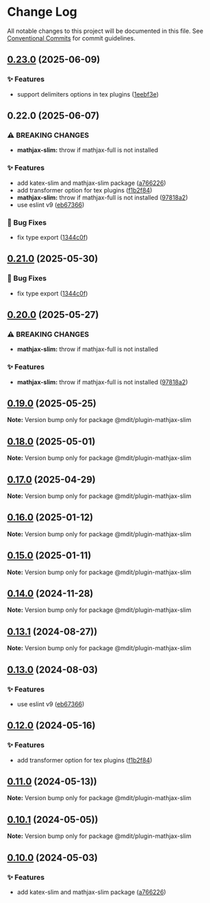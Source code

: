 # Change Log

All notable changes to this project will be documented in this file. See [Conventional Commits](https://conventionalcommits.org) for commit guidelines.

## [0.23.0](https://github.com/mdit-plugins/mdit-plugins/compare/@mdit/plugin-mathjax-slim@0.22.0...@mdit/plugin-mathjax-slim@0.23.0) (2025-06-09)

### ✨ Features

- support delimiters options in tex plugins ([1eebf3e](https://github.com/mdit-plugins/mdit-plugins/commit/1eebf3ef137fc7fef6610f53e4e7ab4b5ffd8a57))

## 0.22.0 (2025-06-07)

### ⚠ BREAKING CHANGES

- **mathjax-slim:** throw if mathjax-full is not installed

### ✨ Features

- add katex-slim and mathjax-slim package ([a766226](https://github.com/mdit-plugins/mdit-plugins/commit/a766226448d2f1feec1333c331f7924ae0d9d8bb))
- add transformer option for tex plugins ([f1b2f84](https://github.com/mdit-plugins/mdit-plugins/commit/f1b2f8446c79cf16c752ce58c00e8dbee65ba03d))
- **mathjax-slim:** throw if mathjax-full is not installed ([97818a2](https://github.com/mdit-plugins/mdit-plugins/commit/97818a245e8f3263c5e367f800889c9b327ff445))
- use eslint v9 ([eb67366](https://github.com/mdit-plugins/mdit-plugins/commit/eb6736684f55eff2fb6e5ae7df3b564007c1de9f))

### 🐛 Bug Fixes

- fix type export ([1344c0f](https://github.com/mdit-plugins/mdit-plugins/commit/1344c0f56e972434c8a666282f2381659a4f7d55))

## [0.21.0](https://github.com/mdit-plugins/mdit-plugins/compare/v0.20.0...v0.21.0) (2025-05-30)

### 🐛 Bug Fixes

- fix type export ([1344c0f](https://github.com/mdit-plugins/mdit-plugins/commit/1344c0f56e972434c8a666282f2381659a4f7d55))

## [0.20.0](https://github.com/mdit-plugins/mdit-plugins/compare/v0.19.0...v0.20.0) (2025-05-27)

### ⚠ BREAKING CHANGES

- **mathjax-slim:** throw if mathjax-full is not installed

### ✨ Features

- **mathjax-slim:** throw if mathjax-full is not installed ([97818a2](https://github.com/mdit-plugins/mdit-plugins/commit/97818a245e8f3263c5e367f800889c9b327ff445))

## [0.19.0](https://github.com/mdit-plugins/mdit-plugins/compare/v0.18.1...v0.19.0) (2025-05-25)

**Note:** Version bump only for package @mdit/plugin-mathjax-slim

## [0.18.0](https://github.com/mdit-plugins/mdit-plugins/compare/v0.17.0...v0.18.0) (2025-05-01)

**Note:** Version bump only for package @mdit/plugin-mathjax-slim

## [0.17.0](https://github.com/mdit-plugins/mdit-plugins/compare/v0.16.8...v0.17.0) (2025-04-29)

**Note:** Version bump only for package @mdit/plugin-mathjax-slim

## [0.16.0](https://github.com/mdit-plugins/mdit-plugins/compare/v0.15.1...v0.16.0) (2025-01-12)

**Note:** Version bump only for package @mdit/plugin-mathjax-slim

## [0.15.0](https://github.com/mdit-plugins/mdit-plugins/compare/v0.14.0...v0.15.0) (2025-01-11)

**Note:** Version bump only for package @mdit/plugin-mathjax-slim

## [0.14.0](https://github.com/mdit-plugins/mdit-plugins/compare/v0.13.3...v0.14.0) (2024-11-28)

**Note:** Version bump only for package @mdit/plugin-mathjax-slim

## [0.13.1](https://github.com/mdit-plugins/mdit-plugins/compare/v0.13.0...v0.13.1) (2024-08-27))

**Note:** Version bump only for package @mdit/plugin-mathjax-slim

## [0.13.0](https://github.com/mdit-plugins/mdit-plugins/compare/v0.12.0...v0.13.0) (2024-08-03)

### ✨ Features

- use eslint v9 ([eb67366](https://github.com/mdit-plugins/mdit-plugins/commit/eb6736684f55eff2fb6e5ae7df3b564007c1de9f))

## [0.12.0](https://github.com/mdit-plugins/mdit-plugins/compare/v0.11.0...v0.12.0) (2024-05-16)

### ✨ Features

- add transformer option for tex plugins ([f1b2f84](https://github.com/mdit-plugins/mdit-plugins/commit/f1b2f8446c79cf16c752ce58c00e8dbee65ba03d))

## [0.11.0](https://github.com/mdit-plugins/mdit-plugins/compare/v0.10.1...v0.11.0) (2024-05-13))

**Note:** Version bump only for package @mdit/plugin-mathjax-slim

## [0.10.1](https://github.com/mdit-plugins/mdit-plugins/compare/v0.10.0...v0.10.1) (2024-05-05))

**Note:** Version bump only for package @mdit/plugin-mathjax-slim

## [0.10.0](https://github.com/mdit-plugins/mdit-plugins/compare/v0.9.0...v0.10.0) (2024-05-03)

### ✨ Features

- add katex-slim and mathjax-slim package ([a766226](https://github.com/mdit-plugins/mdit-plugins/commit/a766226448d2f1feec1333c331f7924ae0d9d8bb))

